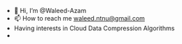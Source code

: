 - 👋 Hi, I’m @Waleed-Azam
- 📫 How to reach me waleed.ntnu@gmail.com
- Having interests in Cloud Data Compression Algorithms
-





<!---
Waleed-Azam/Waleed-Azam is a ✨ special ✨ repository because its `README.md` (this file) appears on your GitHub profile.
You can click the Preview link to take a look at your changes.
--->
